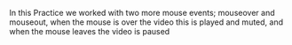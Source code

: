 In this Practice we worked with two more mouse events; mouseover and mouseout, when the mouse is over the video this is played and muted, and when the mouse leaves the video is paused
